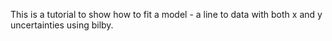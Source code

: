 This is a tutorial to show how to fit a model - a line to data with both x and y uncertainties using bilby.